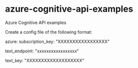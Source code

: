 # azure-cognitive-api-examples
Azure Cognitive API examples

Create a config file of the following format:

azure: 
  subscription_key: "XXXXXXXXXXXXXXXXX"

  text_endpoint: "xxxxxxxxxxxxxxxxx"

  text_key: "XXXXXXXXXXXXXXXXXXX"
